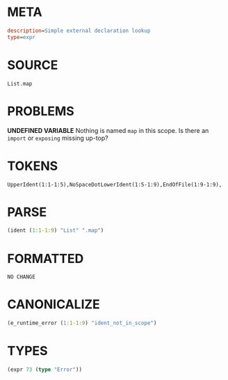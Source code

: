 # META
~~~ini
description=Simple external declaration lookup
type=expr
~~~
# SOURCE
~~~roc
List.map
~~~
# PROBLEMS
**UNDEFINED VARIABLE**
Nothing is named `map` in this scope.
Is there an `import` or `exposing` missing up-top?

# TOKENS
~~~zig
UpperIdent(1:1-1:5),NoSpaceDotLowerIdent(1:5-1:9),EndOfFile(1:9-1:9),
~~~
# PARSE
~~~clojure
(ident (1:1-1:9) "List" ".map")
~~~
# FORMATTED
~~~roc
NO CHANGE
~~~
# CANONICALIZE
~~~clojure
(e_runtime_error (1:1-1:9) "ident_not_in_scope")
~~~
# TYPES
~~~clojure
(expr 73 (type "Error"))
~~~